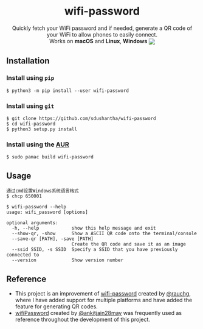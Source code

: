 <h1 align="center">
wifi-password
</h1>
<p align="center">
Quickly fetch your WiFi password and if needed, generate a QR code of your WiFi to allow phones to easily connect.
<br>
Works on <b>macOS</b> and <b>Linux</b>, <b>Windows</b>
<img src="images/demo.gif" align="center">
</p>

## Installation

### Install using `pip`
```console
$ python3 -m pip install --user wifi-password
```

### Install using `git`
```
$ git clone https://github.com/sdushantha/wifi-password
$ cd wifi-password
$ python3 setup.py install
```

### Install using the [AUR](https://aur.archlinux.org/packages/wifi-password/)
```console
$ sudo pamac build wifi-password
```

## Usage
```console
通过cmd设置Windows系统语言格式
$ chcp 650001

$ wifi-password --help
usage: wifi_password [options]

optional arguments:
  -h, --help            show this help message and exit
  --show-qr, -show      Show a ASCII QR code onto the terminal/console
  --save-qr [PATH], -save [PATH]
                        Create the QR code and save it as an image
  --ssid SSID, -s SSID  Specify a SSID that you have previously connected to
  --version             Show version number
```

## Reference
- This project is an improvement of [wifi-password](https://github.com/rauchg/wifi-password) created by [@rauchg](https://github.com/rauchg), where I have added support for multiple platforms and have added the feature for generating QR codes.
- [wifiPassword](https://github.com/ankitjain28may/wifiPassword) created by [@ankitjain28may](https://github.com/ankitjain28may) was frequently used as reference throughout the development of this project.
